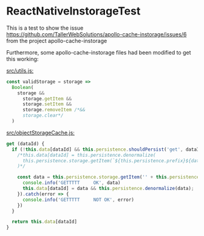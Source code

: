 # ReactNativeInstorageTest

This is a test to show the issue https://github.com/TallerWebSolutions/apollo-cache-instorage/issues/6 from the project apollo-cache-instorage

Furthermore, some apollo-cache-instorage files had been modified to get this working:

[src/utils.js:](https://github.com/TallerWebSolutions/apollo-cache-instorage/blob/master/src/utils.js)
```js
const validStorage = storage =>
  Boolean(
    storage &&
      storage.getItem &&
      storage.setItem &&
      storage.removeItem /*&&
      storage.clear*/
  )
```

[src/objectStorageCache.js:](https://github.com/TallerWebSolutions/apollo-cache-instorage/blob/master/src/objectStorageCache.js)
```js
get (dataId) {
  if (!this.data[dataId] && this.persistence.shouldPersist('get', dataId)) {
    /*this.data[dataId] = this.persistence.denormalize(
      this.persistence.storage.getItem(`${this.persistence.prefix}${dataId}`)
    )*/

    const data = this.persistence.storage.getItem('' + this.persistence.prefix + dataId).then(data => {
      console.info('GETTTTT     OK', data)
      this.data[dataId] = data && this.persistence.denormalize(data);
    }).catch(error => {
      console.info('GETTTTT     NOT OK', error)
    })
  }

  return this.data[dataId]
}
```
